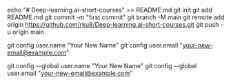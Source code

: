 
echo "# Deep-learning.ai-short-courses" >> README.md
git init
git add README.md
git commit -m "first commit"
git branch -M main
git remote add origin https://github.com/rku8/Deep-learning.ai-short-courses.git
git push -u origin main

git config user.name "Your New Name"
git config user.email "your-new-email@example.com"

git config --global user.name "Your New Name"
git config --global user.email "your-new-email@example.com"
